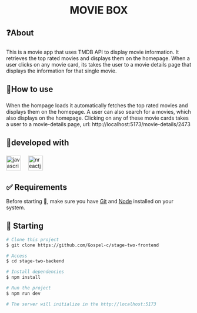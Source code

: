 <h1 align="center">MOVIE BOX</h1>

###

<h2 align="left">❓About</h2>

###

<p align="left">This is a movie app that uses TMDB API to display movie information. It retrieves the top rated movies and displays them on the homepage. When a user clicks on any movie card, its takes the user to a movie details page that displays the information for that single movie.</p>

###

<h2 align="left">🔰How to use</h2>

###

<p align="left">When the hompage loads it automatically fetches the top rated movies and displays them on the homepage. A user can also search for a movies, which also displays on the homepage. Clicking on any of these movie cards takes a user to a movie-details page, url: http://localhost:5173/movie-details/2473</p>

###

<h2 align="left">🚀developed with</h2>

###

<div align="left">
  <img src="https://cdn.jsdelivr.net/gh/devicons/devicon/icons/javascript/javascript-original.svg" height="40" alt="javascript logo"  />
  <img width="12" />
  <img src="https://cdn.jsdelivr.net/gh/devicons/devicon/icons/nodejs/reactjs-original.svg" height="40" alt="nreactjs logo"  />
  <img width="12" />
</div>

###

## :white_check_mark: Requirements ##

Before starting :checkered_flag:, make sure you have [Git](https://git-scm.com) and [Node](https://nodejs.org/en/) installed on your system.

## :checkered_flag: Starting ##

```bash
# Clone this project
$ git clone https://github.com/Gospel-c/stage-two-frontend

# Access
$ cd stage-two-backend

# Install dependencies
$ npm install

# Run the project
$ npm run dev

# The server will initialize in the http://localhost:5173
```

